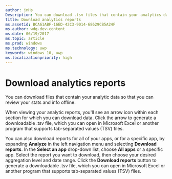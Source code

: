 ```yaml
---
author: jnHs
Description: You can download .tsv files that contain your analytics data so that you can review your stats and info offline.
title: Download analytics reports
ms.assetid: BCA61ABF-16ED-42C3-9014-68629CB5A24F
ms.author: wdg-dev-content
ms.date: 06/19/2017
ms.topic: article
ms.prod: windows
ms.technology: uwp
keywords: windows 10, uwp
ms.localizationpriority: high
---
```


# Download analytics reports


You can download files that contain your analytic data so that you can review your stats and info offline.

When viewing your analytic reports, you'll see an arrow icon within each section for which you can download data. Click the arrow to generate a downloadable .tsv file, which you can open in Microsoft Excel or another program that supports tab-separated values (TSV) files.

You can also download reports for all of your apps, or for a specific app, by expanding **Analyze** in the left navigation menu and selecting **Download reports**. In the **Select an app** drop-down list, choose **All apps** or a specific app. Select the report you want to download, then choose your desired aggregation level and date range. Click the **Download reports** button to generate a downloadable .tsv file, which you can open in Microsoft Excel or another program that supports tab-separated values (TSV) files.

